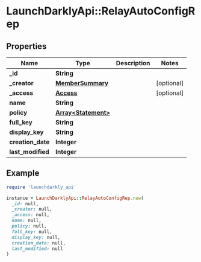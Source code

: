# LaunchDarklyApi::RelayAutoConfigRep

## Properties

| Name | Type | Description | Notes |
| ---- | ---- | ----------- | ----- |
| **_id** | **String** |  |  |
| **_creator** | [**MemberSummary**](MemberSummary.md) |  | [optional] |
| **_access** | [**Access**](Access.md) |  | [optional] |
| **name** | **String** |  |  |
| **policy** | [**Array&lt;Statement&gt;**](Statement.md) |  |  |
| **full_key** | **String** |  |  |
| **display_key** | **String** |  |  |
| **creation_date** | **Integer** |  |  |
| **last_modified** | **Integer** |  |  |

## Example

```ruby
require 'launchdarkly_api'

instance = LaunchDarklyApi::RelayAutoConfigRep.new(
  _id: null,
  _creator: null,
  _access: null,
  name: null,
  policy: null,
  full_key: null,
  display_key: null,
  creation_date: null,
  last_modified: null
)
```

